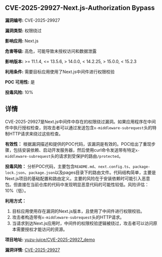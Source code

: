 ## CVE-2025-29927-Next.js-Authorization Bypass

**漏洞编号:** CVE-2025-29927

**漏洞类型:** 权限绕过

**影响应用:** Next.js

**危害等级:** 高危，可能导致未授权访问和数据泄露

**影响版本:** >= 11.1.4, <= 13.5.6, > 14.0.0, < 14.2.25, > 15.0.0, < 15.2.3

**利用条件:** 需要目标应用使用了Next.js中间件进行权限校验

**POC 可用性:** 是

**投毒风险:** 10%

## 详情

CVE-2025-29927是Next.js中间件中存在的权限绕过漏洞。如果应用程序在中间件中执行授权检查，则攻击者可以通过发送包含`x-middleware-subrequest`头的特制HTTP请求来绕过这些检查。 

**有效性：**
根据漏洞描述和提供的POC代码，该漏洞是有效的。POC给出了重现步骤，包括安装依赖、启动开发服务器，然后使用curl命令发送带有特定`x-middleware-subrequest`头的请求到受保护的路由`/protected`。

**投毒风险：**
分析POC代码，主要包含`README.md`、`next.config.ts`、`package-lock.json`、`package.json`以及pages目录下的路由文件。代码结构简单，主要是Next.js项目的基础配置和路由定义。主要的风险在于安装依赖时可能引入恶意包。但直接在当前仓库的代码中发现明显恶意代码的可能性较低。风险评估：10%（低）。

**利用方式：**
1.  目标应用使用存在漏洞的Next.js版本，且使用了中间件进行权限校验。
2.  攻击者构造带有`x-middleware-subrequest`头的HTTP请求。
3.  当请求到达Next.js应用时，中间件的权限校验逻辑被绕过，攻击者可以访问原本需要授权才能访问的资源。

**项目地址:** [yuzu-juice/CVE-2025-29927_demo](https://github.com/yuzu-juice/CVE-2025-29927_demo)

**漏洞详情:** [CVE-2025-29927](https://nvd.nist.gov/vuln/detail/CVE-2025-29927)